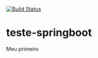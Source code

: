 [![Build Status](https://travis-ci.org/thiago-tec31/teste-springboot.svg?branch=master)](https://travis-ci.org/thiago-tec31/teste-springboot)
# teste-springboot
Meu primeiro
